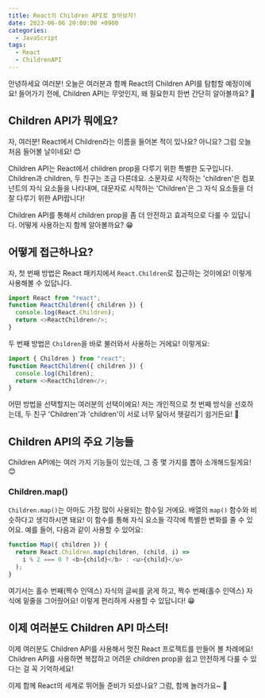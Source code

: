 ```yaml
---
title: React의 Children API로 놀아보자!
date: 2023-06-06 20:00:00 +0900
categories:
  - JavaScript
tags:
  - React
  - ChildrenAPI
---
```


안녕하세요 여러분! 오늘은 여러분과 함께 React의 Children API를 탐험할 예정이에요! 들어가기 전에, Children API는 무엇인지, 왜 필요한지 한번 간단히 알아볼까요? 🤔

## Children API가 뭐에요?

자, 여러분! React에서 Children라는 이름을 들어본 적이 있나요? 아니요? 그럼 오늘 처음 들어볼 날이네요! 😊 

Children API는 React에서 children prop을 다루기 위한 특별한 도구입니다. Children과 children, 두 친구는 조금 다른데요. 소문자로 시작하는 'children'은 컴포넌트의 자식 요소들을 나타내며, 대문자로 시작하는 'Children'은 그 자식 요소들을 더 잘 다루기 위한 API랍니다! 

Children API를 통해서 children prop을 좀 더 안전하고 효과적으로 다룰 수 있답니다. 어떻게 사용하는지 함께 알아볼까요? 😁

## 어떻게 접근하나요?

자, 첫 번째 방법은 React 패키지에서 `React.Children`로 접근하는 것이에요! 이렇게 사용해볼 수 있답니다.

```javascript
import React from "react";
function ReactChildren({ children }) {
  console.log(React.Children);
  return <>ReactChildren</>;
}
```

두 번째 방법은 `Children`을 바로 불러와서 사용하는 거에요! 이렇게요:

```javascript
import { Children } from "react";
function ReactChildren({ children }) {
  console.log(Children);
  return <>ReactChildren</>;
}
```

어떤 방법을 선택할지는 여러분의 선택이에요! 저는 개인적으로 첫 번째 방식을 선호하는데, 두 친구 'Children'과 'children'이 서로 너무 닮아서 헷갈리기 쉽거든요! 👀

## Children API의 주요 기능들

Children API에는 여러 가지 기능들이 있는데, 그 중 몇 가지를 뽑아 소개해드릴게요! 😊

### Children.map()

`Children.map()`는 아마도 가장 많이 사용되는 함수일 거에요. 배열의 `map()` 함수와 비슷하다고 생각하시면 돼요! 이 함수를 통해 자식 요소들 각각에 특별한 변화를 줄 수 있어요. 예를 들어, 다음과 같이 사용할 수 있어요:

```javascript
function Map({ children }) {
  return React.Children.map(children, (child, i) => 
    i % 2 === 0 ? <b>{child}</b> : <u>{child}</u>
  );
}
```

여기서는 홀수 번째(짝수 인덱스) 자식의 글씨를 굵게 하고, 짝수 번째(홀수 인덱스) 자식에 밑줄을 그어줬어요! 이렇게 편리하게 사용할 수 있답니다! 😁

## 이제 여러분도 Children API 마스터!

이제 여러분도 Children API를 사용해서 멋진 React 프로젝트를 만들어 볼 차례에요! Children API를 사용하면 복잡하고 어려운 children prop을 쉽고 안전하게 다룰 수 있다는 걸 꼭 기억하세요! 

이제 함께 React의 세계로 뛰어들 준비가 되셨나요? 그럼, 함께 놀러가요~ 🚀
